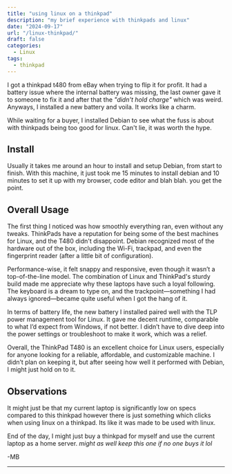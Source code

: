```yaml
---
title: "using linux on a thinkpad"
description: "my brief experience with thinkpads and linux"
date: "2024-09-17"
url: "/linux-thinkpad/"
draft: false
categories:
  - Linux
tags:
  - thinkpad
---
```


I got a thinkpad t480 from eBay when trying to flip it for profit. It had a battery issue where the internal battery was missing, the last owner gave it to someone to fix it and after that the *"didn't hold charge"* which was weird. Anyways, I installed a new battery and voila. It works like a charm. 

While waiting for a buyer, I installed Debian to see what the fuss is about with thinkpads being too good for linux. Can't lie, it was worth the hype. 

## Install 
Usually it takes me around an hour to install and setup Debian, from start to finish. With this machine, it just took me 15 minutes to install debian and 10 minutes to set it up with my browser, code editor and blah blah. you get the point. 

## Overall Usage 
The first thing I noticed was how smoothly everything ran, even without any tweaks. ThinkPads have a reputation for being some of the best machines for Linux, and the T480 didn't disappoint. Debian recognized most of the hardware out of the box, including the Wi-Fi, trackpad, and even the fingerprint reader (after a little bit of configuration).

Performance-wise, it felt snappy and responsive, even though it wasn’t a top-of-the-line model. The combination of Linux and ThinkPad's sturdy build made me appreciate why these laptops have such a loyal following. The keyboard is a dream to type on, and the trackpoint—something I had always ignored—became quite useful when I got the hang of it.

In terms of battery life, the new battery I installed paired well with the TLP power management tool for Linux. It gave me decent runtime, comparable to what I’d expect from Windows, if not better. I didn’t have to dive deep into the power settings or troubleshoot to make it work, which was a relief.

Overall, the ThinkPad T480 is an excellent choice for Linux users, especially for anyone looking for a reliable, affordable, and customizable machine. I didn’t plan on keeping it, but after seeing how well it performed with Debian, I might just hold on to it.

## Observations 
It might just be that my current laptop is significantly low on specs compared to this thinkpad however there is just something which clicks when using linux on a thinkpad. Its like it was made to be used with linux. 

End of the day, I might just buy a thinkpad for myself and use the current laptop as a home server. *might as well keep this one if no one buys it lol* 

-MB 

---
